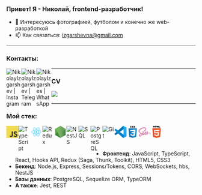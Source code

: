 ### Привет! Я - Николай, frontend-разработчик!

- 👀 Интересуюсь фотографией, футболом и конечно же web-разработкой
- 📫 Как связаться: izgarshevna@gmail.com

---
### Контакты:
<a href="https://www.instagram.com/nikolayizgarshev" title="Instagram!">
<img align="left" alt="NikolayIzgarshev | Instagram" width="40px" src="https://img.icons8.com/fluency/48/000000/instagram-new.png" /></a>
<a href="https://t.me/NikolayIzgarshev" title="Telegram!">
<img align="left" alt="NikolayIzgarshev | Telegram" width="40px" src="https://img.icons8.com/fluency/48/000000/telegram-app.png" /></a>
<a href="https://wa.me/79313566480" title="WhatsApp!">
<img align="left" alt="NikolayIzgarshes | WhatsApp" width="40px" src="https://img.icons8.com/color/48/000000/whatsapp.png" /></a>

---
### CV

<a name="cv" href="" ><img src="https://img.icons8.com/nolan/64/parse-from-clipboard.png"/></a>

---
### Мой стек:

<img align="left" alt="JavaScript" width="32px" src="https://raw.githubusercontent.com/github/explore/80688e429a7d4ef2fca1e82350fe8e3517d3494d/topics/javascript/javascript.png" />
<img align="left" alt="TypeScript" width="32px" src="https://img.icons8.com/color/48/000000/typescript.png"/>
<img align="left" alt="React" width="32px" src="https://raw.githubusercontent.com/github/explore/80688e429a7d4ef2fca1e82350fe8e3517d3494d/topics/react/react.png" />
<img align="left" alt="Redux"  width="32px" src="https://img.icons8.com/color/48/000000/redux.png"/>
<img align="left" alt="Node.js" width="32px" src="https://raw.githubusercontent.com/github/explore/80688e429a7d4ef2fca1e82350fe8e3517d3494d/topics/nodejs/nodejs.png" />
<img align="left" alt="NestJS" width="32px" src="https://camo.githubusercontent.com/62f793841facaf3fd1aeeffbf043bd1318cd85f70713634360981def11b4ae28/68747470733a2f2f6873746f2e6f72672f67657470726f2f686162722f706f73745f696d616765732f6431312f3938622f6163382f64313139386261633865346365643064383964356535393833303631663431382e706e67" />
<img align="left" alt="SQL" width="32px" src="https://img.icons8.com/color-glass/48/000000/sql.png"/>
<img align="left" alt="PostgreSQL" width="32px" src="https://img.icons8.com/color/50/000000/postgreesql.png"/>
<img align="left" alt="Git" width="32px" src="https://img.icons8.com/color/48/000000/git.png"/>
<img align="left" alt="Visual Studio Code" width="32px" src="https://raw.githubusercontent.com/github/explore/80688e429a7d4ef2fca1e82350fe8e3517d3494d/topics/visual-studio-code/visual-studio-code.png" />
<img align="left" alt="CSS3" width="32px" src="https://raw.githubusercontent.com/github/explore/80688e429a7d4ef2fca1e82350fe8e3517d3494d/topics/css/css.png" />
<img align="left" alt="Sass" width="32px" src="https://raw.githubusercontent.com/github/explore/80688e429a7d4ef2fca1e82350fe8e3517d3494d/topics/sass/sass.png" />
<img align="left" alt="HTML5" width="32px" src="https://raw.githubusercontent.com/github/explore/80688e429a7d4ef2fca1e82350fe8e3517d3494d/topics/html/html.png" />

<br/>
<br/>
<br/>

- **Фронтенд**: JavaScript, TypeScript, React, Hooks API, Redux (Saga, Thunk, Toolkit), HTML5, CSS3
- **Бекенд**: Node.js, Express, Sessions/Tokens, CORS, WebSockets, hbs, NestJS
- **Базы данных**: PostgreSQL, Sequelize ORM, TypeORM
- **A также**: Jest, REST


<!--
**NikolaiIzg/NikolaiIzg** is a ✨ _special_ ✨ repository because its `README.md` (this file) appears on your GitHub profile.
-->
